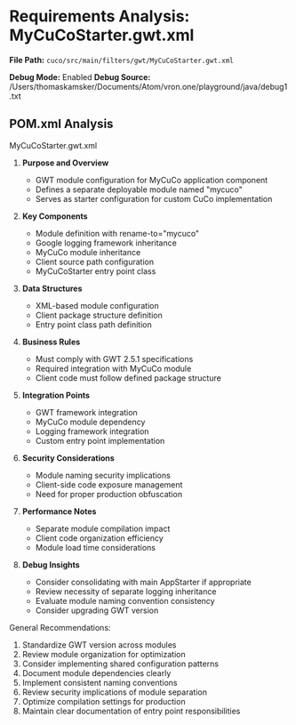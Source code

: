 # Requirements Analysis: MyCuCoStarter.gwt.xml

**File Path:** `cuco/src/main/filters/gwt/MyCuCoStarter.gwt.xml`

**Debug Mode:** Enabled
**Debug Source:** /Users/thomaskamsker/Documents/Atom/vron.one/playground/java/debug1.txt

## POM.xml Analysis

MyCuCoStarter.gwt.xml

1. **Purpose and Overview**
   - GWT module configuration for MyCuCo application component
   - Defines a separate deployable module named "mycuco"
   - Serves as starter configuration for custom CuCo implementation

2. **Key Components**
   - Module definition with rename-to="mycuco"
   - Google logging framework inheritance
   - MyCuCo module inheritance
   - Client source path configuration
   - MyCuCoStarter entry point class

3. **Data Structures**
   - XML-based module configuration
   - Client package structure definition
   - Entry point class path definition

4. **Business Rules**
   - Must comply with GWT 2.5.1 specifications
   - Required integration with MyCuCo module
   - Client code must follow defined package structure

5. **Integration Points**
   - GWT framework integration
   - MyCuCo module dependency
   - Logging framework integration
   - Custom entry point implementation

6. **Security Considerations**
   - Module naming security implications
   - Client-side code exposure management
   - Need for proper production obfuscation

7. **Performance Notes**
   - Separate module compilation impact
   - Client code organization efficiency
   - Module load time considerations

8. **Debug Insights**
   - Consider consolidating with main AppStarter if appropriate
   - Review necessity of separate logging inheritance
   - Evaluate module naming convention consistency
   - Consider upgrading GWT version

General Recommendations:
1. Standardize GWT version across modules
2. Review module organization for optimization
3. Consider implementing shared configuration patterns
4. Document module dependencies clearly
5. Implement consistent naming conventions
6. Review security implications of module separation
7. Optimize compilation settings for production
8. Maintain clear documentation of entry point responsibilities